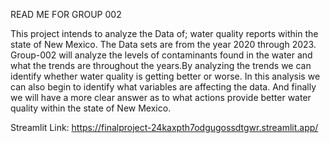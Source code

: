 READ ME FOR GROUP 002

This project intends to analyze the Data of; water quality reports within the state of New Mexico.
The Data sets are from the year 2020 through 2023. Group-002 will analyze the levels of
contaminants found in the water and what the trends are throughout the years.By analyzing the
trends we can identify whether water quality is getting better or worse. In this analysis we can
also begin to identify what variables are affecting the data. And finally we will have a more clear
answer as to what actions provide better water quality within the state of New Mexico.

Streamlit Link:
https://finalproject-24kaxpth7odgugossdtgwr.streamlit.app/ 
